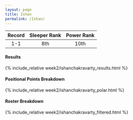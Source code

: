 ```yaml
---
layout: page
title: Ishan
permalink: /Ishan/
---
```


Record | Sleeper Rank | Power Rank               
:--: | :--: | :--:
1-1 | 8th | 10th   

#### Results
{% include_relative week2/ishanchakravarty_results.html %}

#### Positional Points Breakdown
{% include_relative week2/ishanchakravarty_polar.html %}

#### Roster Breakdown
{% include_relative week2/ishanchakravarty_filtered.html %}
